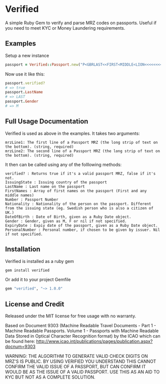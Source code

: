 # Verified
A simple Ruby Gem to verify and parse MRZ codes on passports. Useful if you need to meet KYC or Money Laundering requirements.

## Examples
Setup a new instance

```ruby
passport = Verified::Passport.new("P<GBRLAST<<FIRST<MIDDLE<LION<<<<<<<<<<<<<<<<", "1234567897GBR0001018M1001015<<<<<<<<<<<<<<00")
```

Now use it like this:

```ruby
passport.verified?
# => true
passport.LastName
# => LAST
passport.Gender
# => M
```

## Full Usage Documentation

Verified is used as above in the examples. It takes two arguments:

```
mrzLine1: The first line of a Passport MRZ (the long strip of text on the bottom). (string, required)
mrzLine2: The second line of a Passport MRZ (the long strip of text on the bottom). (string, required)
```

It then can be called using any of the folllowing methods:

```
verified? : Returns true if it's a valid passport MRZ, false if it's not.
IssuingState : Issuing country of the passport
LastName : Last name on the passport
FirstNames : Array of first names on the passport (First and any middle names)
Number : Passport Number
Nationality : Nationality of the person on the passport. Different from the issuing state (eg. Swedish person who is also a citizen of UK.)
DateOfBirth : Date of Birth, given as a Ruby Date object.
Gender : Gender, given as M, F or nil if not specified.
ExpiryDate : Expiy date of the passport, given as a Ruby Date object.
PersonalNumber : Personal number, if chosen to be given by issuer. Nil if not specified.
```
## Installation
Verified is installed as a ruby gem

```ruby
gem install verified
```

Or add it to your project Gemfile

```ruby
gem "verified", "~> 1.0.0"
```

## License and Credit
Released under the MIT license for free usage with no warranty.

Based on Document 9303 (Machine Readable Travel Documents - Part 1 - Machine Readable Passports. Volume 1 - Passports with Machine Readable Data Stored in Optical Character Recognition format) by the ICAO which can be found here:
http://www.icao.int/publications/pages/publication.aspx?docnum=9303

WARNING: THE ALGORITHM TO GENERATE VALID CHECK DIGITS ON MRZ'S IS PUBLIC.
BY USING VERIFIED YOU UNDERSTAND THIS CANNOT CONFIRM THE VALID ISSUE OF A PASSPORT,
BUT CAN CONFIRM IT WOULD BE AS THE ISSUE OF A VALID PASSPORT. USE THIS AS AN AID TO
KYC BUT NOT AS A COMPLETE SOLUTION.
